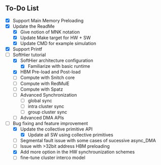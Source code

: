 ## To-Do List

- [x] Support Main Memory Preloading
- [x] Update the ReadMe
	- [x] Give notion of MNK notation
	- [x] Update Make target for HW + SW
	- [x] Update CMD for example simulation
- [x] Support Printf
- [ ] SoftHier tutorial
	- [x] SoftHier architecture configuration
		- [x] Familiarize with basic runtime
	- [x] HBM Pre-load and Post-load
	- [ ] Compute with Snitch core
	- [ ] Compute with RedMulE
	- [ ] Compute with Spatz
	- [ ] Advanced Synchronization
		- [ ] global sync
		- [ ] intra cluster sync
		- [ ] group cluster sync
	- [ ] Advanced DMA APIs
- [ ] Bug fixing and feature improvement
	- [x] Update the collective primitive API
		- [x] Update all SW using collective primitives
	- [ ] Segmental fault issue with some cases of sucessive async_DMA
	- [ ] Issue with >32bit address HBM preloading
	- [x] Add more option in the HW synchrounization schemes
	- [ ] fine-tune cluster interco model